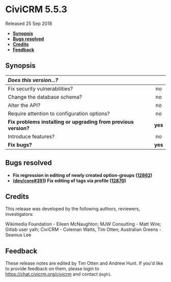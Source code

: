 # CiviCRM 5.5.3

Released 25 Sep 2018

- **[Synopsis](#synopsis)**
- **[Bugs resolved](#bugs)**
- **[Credits](#credits)**
- **[Feedback](#feedback)**

## <a name="synopsis"></a>Synopsis

| *Does this version...?*                                         |         |
|:--------------------------------------------------------------- |:-------:|
| Fix security vulnerabilities?                                   |   no    |
| Change the database schema?                                     |   no    |
| Alter the API?                                                  |   no    |
| Require attention to configuration options?                     |   no    |
| **Fix problems installing or upgrading from previous version?** | **yes** |
| Introduce features?                                             |   no    |
| **Fix bugs?**                                                   | **yes** |

## <a name="bugs"></a>Bugs resolved

- **Fix regression in editing of newly created option-groups ([12862](https://github.com/civicrm/civicrm-core/pull/12862))**
- **([dev/core#391](https://lab.civicrm.org/dev/core/issues/391))
  Fix editing of tags via profile ([12870](https://github.com/civicrm/civicrm-core/pull/12870))**

## <a name="credits"></a>Credits

This release was developed by the following authors, reviewers, investigators:

Wikimedia Foundation - Eileen McNaughton; MJW Consulting - Matt Wire; Gitlab
user yalh; CiviCRM - Coleman Watts, Tim Otten; Australian Greens - Seamus
Lee

## <a name="feedback"></a>Feedback

These release notes are edited by Tim Otten and Andrew Hunt.  If you'd like to
provide feedback on them, please login to https://chat.civicrm.org/civicrm and
contact `@agh1`.
